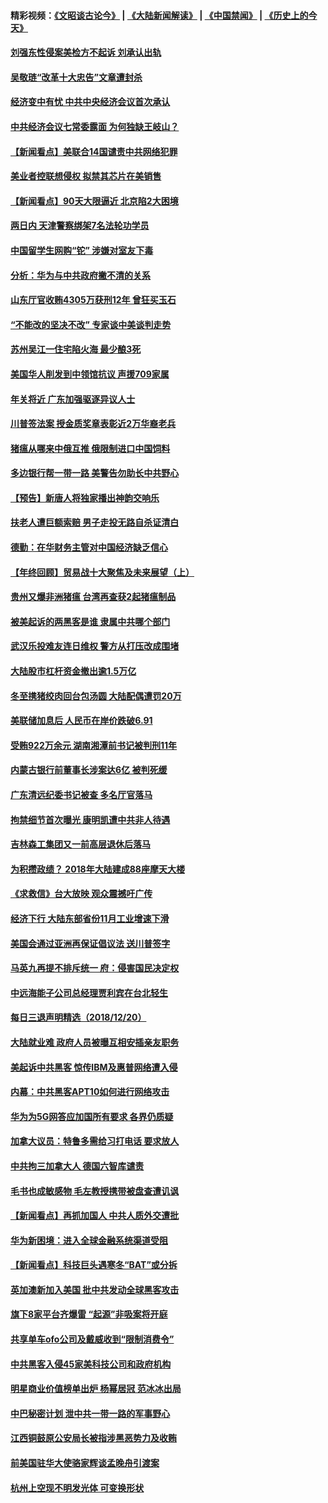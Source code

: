 #### 精彩视频：[《文昭谈古论今》](https://github.com/gfw-breaker/wenzhao/blob/master/README.md?t=12220031) | [《大陆新闻解读》](https://github.com/gfw-breaker/ntdtv-comedy/blob/master/README.md?t=12220031) | [《中国禁闻》](https://github.com/gfw-breaker/ntdtv-news/blob/master/README.md?t=12220031) | [《历史上的今天》](https://github.com/gfw-breaker/today-in-history/blob/master/README.md?t=12220031) 

#### [刘强东性侵案美检方不起诉 刘承认出轨](../pages/nsc413/n10925737.md?t=12220031) 

#### [吴敬琏“改革十大忠告”文章遭封杀](../pages/nsc413/n10925666.md?t=12220031) 

#### [经济变中有忧 中共中央经济会议首次承认](../pages/nsc413/n10925668.md?t=12220031) 

#### [中共经济会议七常委露面 为何独缺王岐山？](../pages/nsc413/n10925051.md?t=12220031) 

#### [【新闻看点】美联合14国谴责中共网络犯罪](../pages/nsc413/n10925163.md?t=12220031) 

#### [美业者控联想侵权 拟禁其芯片在美销售](../pages/nsc413/n10925688.md?t=12220031) 

#### [【新闻看点】90天大限逼近 北京陷2大困境](../pages/nsc413/n10925526.md?t=12220031) 

#### [两日内 天津警察绑架7名法轮功学员](../pages/nsc413/n10924722.md?t=12220031) 

#### [中国留学生网购“铊” 涉嫌对室友下毒](../pages/nsc413/n10925514.md?t=12220031) 

#### [分析：华为与中共政府撇不清的关系](../pages/nsc413/n10924863.md?t=12220031) 

#### [山东厅官收贿4305万获刑12年 曾狂买玉石](../pages/nsc413/n10925547.md?t=12220031) 

#### [“不能改的坚决不改” 专家谈中美谈判走势](../pages/nsc413/n10925451.md?t=12220031) 

#### [苏州吴江一住宅陷火海 最少酿3死](../pages/nsc413/n10925494.md?t=12220031) 

#### [美国华人削发到中领馆抗议 声援709家属](../pages/nsc413/n10925428.md?t=12220031) 

#### [年关将近 广东加强驱逐异议人士](../pages/nsc413/n10925450.md?t=12220031) 

#### [川普签法案 授金质奖章表彰近2万华裔老兵](../pages/nsc413/n10924942.md?t=12220031) 

#### [猪瘟从哪来中俄互推 俄限制进口中国饲料](../pages/nsc413/n10925216.md?t=12220031) 

#### [多边银行帮一带一路 美警告勿助长中共野心](../pages/nsc413/n10925309.md?t=12220031) 

#### [【预告】新唐人将独家播出神韵交响乐](../pages/nsc413/n10912037.md?t=12220031) 

#### [扶老人遭巨额索赔 男子走投无路自杀证清白](../pages/nsc413/n10925038.md?t=12220031) 

#### [德勤：在华财务主管对中国经济缺乏信心](../pages/nsc413/n10925132.md?t=12220031) 

#### [【年终回顾】贸易战十大聚焦及未来展望（上）](../pages/nsc413/n10918329.md?t=12220031) 

#### [贵州又爆非洲猪瘟 台湾再查获2起猪瘟制品](../pages/nsc413/n10924781.md?t=12220031) 

#### [被美起诉的两黑客是谁 隶属中共哪个部门](../pages/nsc413/n10923895.md?t=12220031) 

#### [武汉乐投难友连日维权 警方从打压改成围堵](../pages/nsc413/n10924390.md?t=12220031) 

#### [大陆股市杠杆资金撤出逾1.5万亿](../pages/nsc413/n10924651.md?t=12220031) 


#### [冬至携猪绞肉回台包汤圆 大陆配偶遭罚20万](../pages/nsc413/n10924654.md?t=12220031) 

#### [美联储加息后 人民币在岸价跌破6.91](../pages/nsc413/n10924583.md?t=12220031) 

#### [受贿922万余元 湖南湘潭前书记被判刑11年](../pages/nsc413/n10924306.md?t=12220031) 

#### [内蒙古银行前董事长涉案达6亿 被判死缓](../pages/nsc413/n10924418.md?t=12220031) 

#### [广东清远纪委书记被查 多名厅官落马](../pages/nsc413/n10924429.md?t=12220031) 

#### [拘禁细节首次曝光 康明凯遭中共非人待遇](../pages/nsc413/n10924051.md?t=12220031) 

#### [吉林森工集团又一前高层退休后落马](../pages/nsc413/n10924128.md?t=12220031) 

#### [为积攒政绩？ 2018年大陆建成88座摩天大楼](../pages/nsc413/n10923986.md?t=12220031) 

#### [《求救信》台大放映 观众震撼吁广传](../pages/nsc413/n10922251.md?t=12220031) 

#### [经济下行 大陆东部省份11月工业增速下滑](../pages/nsc413/n10923764.md?t=12220031) 

#### [美国会通过亚洲再保证倡议法 送川普签字](../pages/nsc413/n10924146.md?t=12220031) 

#### [马英九再提不排斥统一 府：侵害国民决定权](../pages/nsc413/n10923936.md?t=12220031) 

#### [中远海能子公司总经理贾利宾在台北轻生](../pages/nsc413/n10923876.md?t=12220031) 

#### [每日三退声明精选（2018/12/20）](../pages/nsc413/n10923881.md?t=12220031) 

#### [大陆就业难 政府人员被曝互相安插亲友职务](../pages/nsc413/n10923184.md?t=12220031) 

#### [美起诉中共黑客 惊传IBM及惠普网络遭入侵](../pages/nsc413/n10923571.md?t=12220031) 

#### [内幕：中共黑客APT10如何进行网络攻击](../pages/nsc413/n10923423.md?t=12220031) 

#### [华为为5G网答应加国所有要求 各界仍质疑](../pages/nsc413/n10923400.md?t=12220031) 

#### [加拿大议员：特鲁多需给习打电话 要求放人](../pages/nsc413/n10923341.md?t=12220031) 

#### [中共拘三加拿大人 德国六智库谴责](../pages/nsc413/n10923314.md?t=12220031) 

#### [毛书也成敏感物 毛左教授携带被盘查遭讥讽](../pages/nsc413/n10923380.md?t=12220031) 

#### [【新闻看点】再抓加国人 中共人质外交遭批](../pages/nsc413/n10922846.md?t=12220031) 

#### [华为新困境：进入全球金融系统渠道受阻](../pages/nsc413/n10923369.md?t=12220031) 

#### [【新闻看点】科技巨头遇寒冬“BAT”或分拆](../pages/nsc413/n10923012.md?t=12220031) 

#### [英加澳新加入美国 批中共发动全球黑客攻击](../pages/nsc413/n10923357.md?t=12220031) 

#### [旗下8家平台齐爆雷 “起源”非吸案将开庭](../pages/nsc413/n10923180.md?t=12220031) 

#### [共享单车ofo公司及戴威收到“限制消费令”](../pages/nsc413/n10923170.md?t=12220031) 

#### [中共黑客入侵45家美科技公司和政府机构](../pages/nsc413/n10923136.md?t=12220031) 

#### [明星商业价值榜单出炉 杨幂居冠 范冰冰出局](../pages/nsc413/n10922959.md?t=12220031) 

#### [中巴秘密计划 泄中共一带一路的军事野心](../pages/nsc413/n10923128.md?t=12220031) 

#### [江西铜鼓原公安局长被指涉黑恶势力及收贿](../pages/nsc413/n10923144.md?t=12220031) 

#### [前美国驻华大使骆家辉谈孟晚舟引渡案](../pages/nsc413/n10923038.md?t=12220031) 

#### [杭州上空现不明发光体 可变换形状](../pages/nsc413/n10923032.md?t=12220031) 

